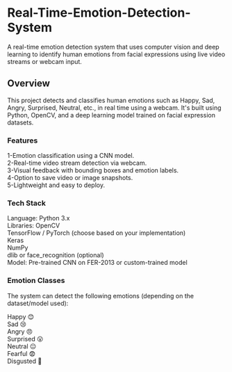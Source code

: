 # Real-Time-Emotion-Detection-System

A real-time emotion detection system that uses computer vision and deep learning to identify human emotions from facial expressions using live video streams or webcam input.

## Overview
This project detects and classifies human emotions such as Happy, Sad, Angry, Surprised, Neutral, etc., in real time using a webcam. It's built using Python, OpenCV, and a deep learning model trained on facial expression datasets.

### Features
1-Emotion classification using a CNN model. <br>
2-Real-time video stream detection via webcam. <br>
3-Visual feedback with bounding boxes and emotion labels. <br>
4-Option to save video or image snapshots. <br>
5-Lightweight and easy to deploy.<br>


### Tech Stack
Language: Python 3.x <br>
Libraries: OpenCV <br>
           TensorFlow / PyTorch (choose based on your implementation) <br>
           Keras<br>
           NumPy <br>
           dlib or face_recognition (optional) <br>
Model: Pre-trained CNN on FER-2013 or custom-trained model

### Emotion Classes
The system can detect the following emotions (depending on the dataset/model used):

Happy 😊 <br>
Sad 😢<br>
Angry 😠<br>
Surprised 😮<br>
Neutral 😐<br>
Fearful 😨<br>
Disgusted 🤢<br>

